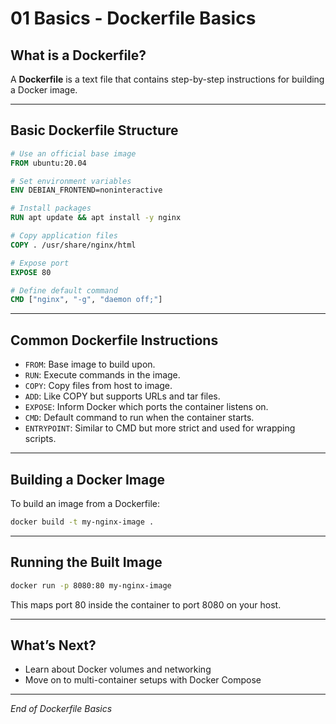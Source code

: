 # 01 Basics - Dockerfile Basics

## What is a Dockerfile?

A **Dockerfile** is a text file that contains step-by-step instructions for building a Docker image.

---

## Basic Dockerfile Structure

```Dockerfile
# Use an official base image
FROM ubuntu:20.04

# Set environment variables
ENV DEBIAN_FRONTEND=noninteractive

# Install packages
RUN apt update && apt install -y nginx

# Copy application files
COPY . /usr/share/nginx/html

# Expose port
EXPOSE 80

# Define default command
CMD ["nginx", "-g", "daemon off;"]
```

---

## Common Dockerfile Instructions

- `FROM`: Base image to build upon.
- `RUN`: Execute commands in the image.
- `COPY`: Copy files from host to image.
- `ADD`: Like COPY but supports URLs and tar files.
- `EXPOSE`: Inform Docker which ports the container listens on.
- `CMD`: Default command to run when the container starts.
- `ENTRYPOINT`: Similar to CMD but more strict and used for wrapping scripts.

---

## Building a Docker Image

To build an image from a Dockerfile:

```bash
docker build -t my-nginx-image .
```

---

## Running the Built Image

```bash
docker run -p 8080:80 my-nginx-image
```

This maps port 80 inside the container to port 8080 on your host.

---

## What’s Next?

- Learn about Docker volumes and networking  
- Move on to multi-container setups with Docker Compose

---

*End of Dockerfile Basics*